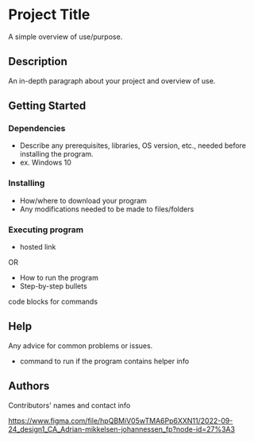 # Project Title

A simple overview of use/purpose.

## Description

An in-depth paragraph about your project and overview of use.

## Getting Started

### Dependencies

- Describe any prerequisites, libraries, OS version, etc., needed before installing the program.
- ex. Windows 10

### Installing

- How/where to download your program
- Any modifications needed to be made to files/folders

### Executing program

- hosted link

OR

- How to run the program
- Step-by-step bullets

code blocks for commands

## Help

Any advice for common problems or issues.

- command to run if the program contains helper info

## Authors

Contributors' names and contact info

https://www.figma.com/file/hpQBMiV05wTMA6Pp6XXN11/2022-09-24_design1_CA_Adrian-mikkelsen-johannessen_fp?node-id=27%3A3
